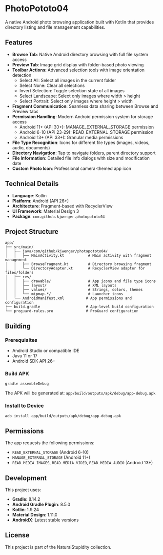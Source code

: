 # PhotoPototo04

A native Android photo browsing application built with Kotlin that provides directory listing and file management capabilities.

## Features

- **Browse Tab**: Native Android directory browsing with full file system access
- **Preview Tab**: Image grid display with folder-based photo viewing
- **Toolbar Actions**: Advanced selection tools with image orientation detection
  - Select All: Select all images in the current folder
  - Select None: Clear all selections
  - Invert Selection: Toggle selection state of all images
  - Select Landscape: Select only images where width > height
  - Select Portrait: Select only images where height > width
- **Fragment Communication**: Seamless data sharing between Browse and Preview tabs
- **Permission Handling**: Modern Android permission system for storage access
  - Android 11+ (API 30+): MANAGE_EXTERNAL_STORAGE permission
  - Android 6-10 (API 23-29): READ_EXTERNAL_STORAGE permission
  - Android 13+ (API 33+): Granular media permissions
- **File Type Recognition**: Icons for different file types (images, videos, audio, documents)
- **Directory Navigation**: Tap to navigate folders, parent directory support
- **File Information**: Detailed file info dialogs with size and modification date
- **Custom Photo Icon**: Professional camera-themed app icon

## Technical Details

- **Language**: Kotlin
- **Platform**: Android (API 26+)
- **Architecture**: Fragment-based with RecyclerView
- **UI Framework**: Material Design 3
- **Package**: `com.github.kjwenger.photopototo04`

## Project Structure

```
app/
├── src/main/
│   ├── java/com/github/kjwenger/photopototo04/
│   │   ├── MainActivity.kt           # Main activity with fragment management
│   │   ├── BrowseFragment.kt         # Directory browsing fragment
│   │   └── DirectoryAdapter.kt       # RecyclerView adapter for files/folders
│   ├── res/
│   │   ├── drawable/                 # App icons and file type icons
│   │   ├── layout/                   # XML layouts
│   │   ├── values/                   # Strings, colors, themes
│   │   └── mipmap-*/                 # Launcher icons
│   └── AndroidManifest.xml          # App permissions and configuration
├── build.gradle                     # App-level build configuration
└── proguard-rules.pro               # ProGuard configuration
```

## Building

### Prerequisites
- Android Studio or compatible IDE
- Java 11 or 17
- Android SDK API 26+

### Build APK
```bash
gradle assembleDebug
```

The APK will be generated at: `app/build/outputs/apk/debug/app-debug.apk`

### Install to Device
```bash
adb install app/build/outputs/apk/debug/app-debug.apk
```

## Permissions

The app requests the following permissions:
- `READ_EXTERNAL_STORAGE` (Android 6-10)
- `MANAGE_EXTERNAL_STORAGE` (Android 11+)
- `READ_MEDIA_IMAGES`, `READ_MEDIA_VIDEO`, `READ_MEDIA_AUDIO` (Android 13+)

## Development

This project uses:
- **Gradle**: 8.14.2
- **Android Gradle Plugin**: 8.5.0
- **Kotlin**: 1.9.24
- **Material Design**: 1.11.0
- **AndroidX**: Latest stable versions

## License

This project is part of the NaturalStupidity collection.